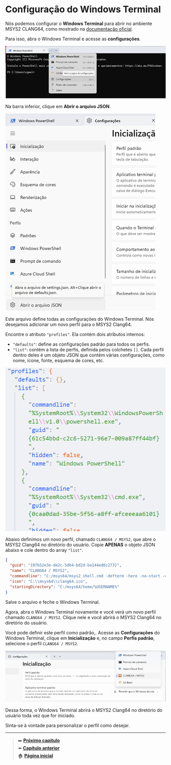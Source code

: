 # Configuração do Windows Terminal

Nós podemos configurar o **Windows Terminal** para abrir no ambiente MSYS2 CLANG64, como mostrado na [documentação oficial](https://www.msys2.org/docs/terminals/).

Para isso, abra o Windows Terminal e acesse as **configurações**.

![Lista de opções do Windows Terminal, em que se escolhe abrir as configurações.](opening_windows_terminal_settings.png)

Na barra inferior, clique em **Abrir o arquivo JSON**.

![Menu lateral das configurações do Windows Terminal, em que se escolhe a opção de abrir o arquivo de configurações em JSON.](opening_json_settings.png)

Este arquivo define todas as configurações do Windows Terminal.
Nós desejamos adicionar um novo perfil para o MSYS2 Clang64.

Encontre o atributo `"profiles"`.
Ela contém dois atributos internos:

- `"defaults"`: define as configurações padrão para todos os perfis.
- `"list"`: contém a lista de perfis, definida pelos colchetes `[]`.
  Cada perfil dentro deles é um objeto JSON que contém várias configurações, como nome, ícone, fonte, esquema de cores, etc.

![Atributo em que se define as configurações de perfis no arquivo de configurações JSOn do Windows Terminal.](profiles_attribute.png)

Abaixo definimos um novo perfil, chamado `CLANG64 / MSYS2`, que abre o MSYS2 Clang64 no diretório do usuário.
Copie **APENAS** o objeto JSON abaixo e cole dentro do array `"list"`.

```json
{
  "guid": "{07b52e3e-de2c-5db4-bd2d-ba144ed6c273}",
  "name": "CLANG64 / MSYS2",
  "commandline": "C:/msys64/msys2_shell.cmd -defterm -here -no-start -clang64 -shell zsh",
  "icon": "C:\\msys64\\clang64.ico",
  "startingDirectory": "C:/msys64/home/%USERNAME%"
}
```

Salve o arquivo e feche o Windows Terminal.

Agora, abra o Windows Terminal novamente e você verá um novo perfil chamado `CLANG64 / MSYS2`.
Clique nele e você abrirá o MSYS2 Clang64 no diretório do usuário.

Você pode definir este perfil como padrão,.
Acesse as **Configurações** do Windows Terminal, clique em **Inicialização** e, no campo **Perfis padrão**, selecione o perfil `CLANG64 / MSYS2`.

![Definindo perfil criado como o padrão do Windows Terminal.](defining_profile_as_default.png)

Dessa forma, o Windows Terminal abrirá o MSYS2 Clang64 no diretório do usuário toda vez que for iniciado.

Sinta-se à vontade para personalizar o perfil como desejar.

---

> ➡️ [**Próximo capítulo**](/chapters/git/text.md)\
> ⬅️ [**Capítulo anterior**](/chapters/zsh/text.md)\
> 🏠 [**Página inicial**](/README.md)
